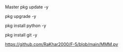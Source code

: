 Master
pkg update -y

pkg upgrade -y

pkg install python -y

pkg install git -y

https://github.com/RaKhar2000/F-5/blob/main/MMM.py
